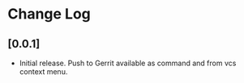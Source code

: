 # Change Log
## [0.0.1]

- Initial release. Push to Gerrit available as command and from vcs context menu.